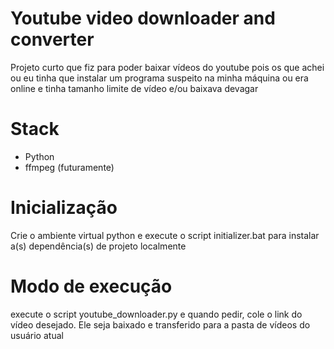 # Youtube video downloader and converter

Projeto curto que fiz para poder baixar vídeos do youtube pois os que achei ou eu tinha que instalar um programa suspeito na minha máquina ou era online e tinha tamanho limite de vídeo e/ou baixava devagar

# Stack

- Python
- ffmpeg (futuramente)

# Inicialização

Crie o ambiente virtual python e execute o script initializer.bat para instalar a(s) dependência(s) de projeto localmente

# Modo de execução

execute o script youtube_downloader.py e quando pedir, cole o link do vídeo desejado. Ele seja baixado e transferido para a pasta de vídeos do usuário atual